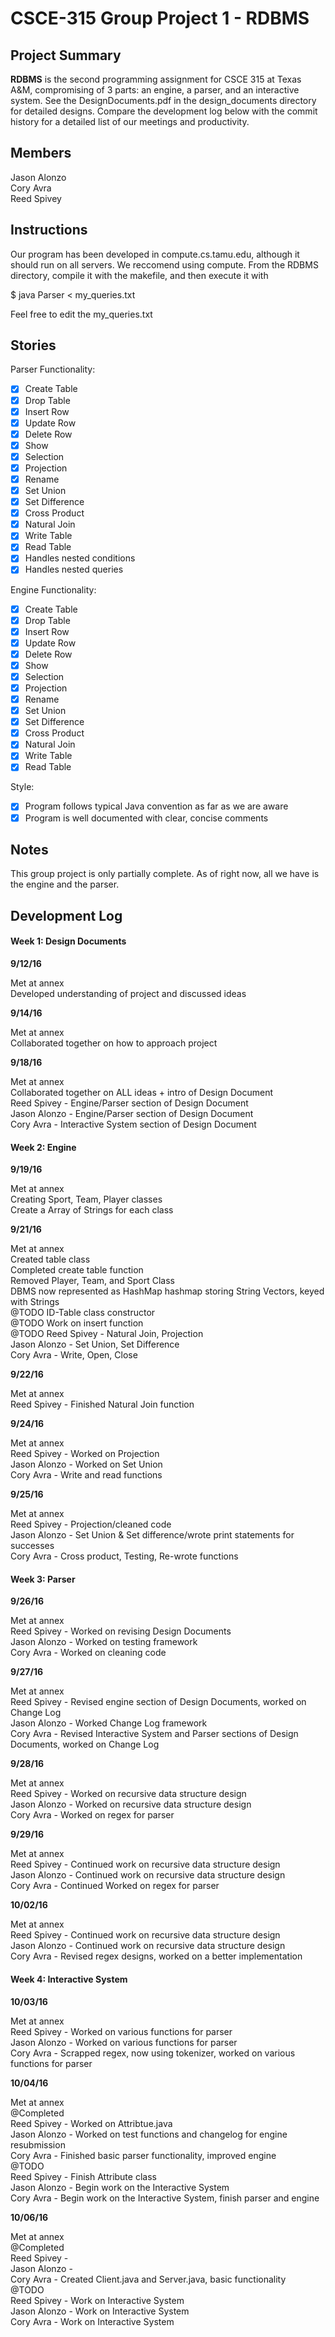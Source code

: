 # CSCE-315 Group Project 1 - RDBMS

## Project Summary

**RDBMS** is the second programming assignment for CSCE 315 at Texas A&M, compromising of 3 parts: an engine, a parser, and an interactive system. See the DesignDocuments.pdf in the design_documents directory for detailed designs. Compare the development log below with the commit history for a detailed list of our meetings and productivity.

## Members
Jason Alonzo<br>
Cory Avra<br>
Reed Spivey<br>

## Instructions
Our program has been developed in compute.cs.tamu.edu, although it should run on all servers. We reccomend using compute. From the RDBMS directory, compile it with the makefile, and then execute it with 

$ java Parser < my_queries.txt 

Feel free to edit the my_queries.txt  

## Stories

Parser Functionality: 

- [x] Create Table
- [x] Drop Table
- [x] Insert Row
- [x] Update Row
- [x] Delete Row
- [x] Show
- [x] Selection
- [x] Projection
- [x] Rename
- [x] Set Union
- [x] Set Difference
- [x] Cross Product
- [x] Natural Join
- [x] Write Table
- [x] Read Table
- [x] Handles nested conditions
- [x] Handles nested queries

Engine Functionality: 

- [x] Create Table
- [x] Drop Table
- [x] Insert Row
- [x] Update Row
- [x] Delete Row
- [x] Show
- [x] Selection
- [x] Projection
- [x] Rename
- [x] Set Union
- [x] Set Difference
- [x] Cross Product
- [x] Natural Join
- [x] Write Table
- [x] Read Table

Style:

- [x] Program follows typical Java convention as far as we are aware
- [x] Program is well documented with clear, concise comments

## Notes
This group project is only partially complete. As of right now, all we have is the engine and the parser. 

## Development Log

#### Week 1: Design Documents

**9/12/16**

Met at annex<br/>
Developed understanding of project and discussed ideas

**9/14/16**

Met at annex<br/>
Collaborated together on how to approach project

**9/18/16**

Met at annex<br/>
Collaborated together on ALL ideas + intro of Design Document<br/>
Reed Spivey - Engine/Parser section of Design Document<br/>
Jason Alonzo - Engine/Parser section of Design Document<br/>
Cory Avra - Interactive System section of Design Document

#### Week 2: Engine

**9/19/16**

Met at annex<br/>
Creating Sport, Team, Player classes<br/>
Create a Array of Strings for each class

**9/21/16**

Met at annex<br/>
Created table class<br/>
Completed create table function<br/>
Removed Player, Team, and Sport Class<br/>
DBMS now represented as HashMap hashmap storing String Vectors, keyed with Strings<br/>
@TODO ID-Table class constructor<br/>
@TODO Work on insert function<br/>
@TODO Reed Spivey - Natural Join, Projection<br/>
      Jason Alonzo - Set Union, Set Difference<br/>
      Cory Avra - Write, Open, Close

**9/22/16**

Met at annex<br/>
Reed Spivey - Finished Natural Join function

**9/24/16**

Met at annex<br/>
Reed Spivey - Worked on Projection<br/>
Jason Alonzo - Worked on Set Union<br/>
Cory Avra - Write and read functions

**9/25/16**

Met at annex<br/>
Reed Spivey - Projection/cleaned code<br/>
Jason Alonzo - Set Union & Set difference/wrote print statements for successes<br/>
Cory Avra - Cross product, Testing, Re-wrote functions

#### Week 3: Parser

**9/26/16**

Met at annex<br/>
Reed Spivey - Worked on revising Design Documents<br/>
Jason Alonzo - Worked on testing framework<br/>
Cory Avra - Worked on cleaning code

**9/27/16**

Met at annex<br/>
Reed Spivey - Revised engine section of Design Documents, worked on Change Log<br/>
Jason Alonzo - Worked Change Log framework<br/>
Cory Avra - Revised Interactive System and Parser sections of Design Documents, worked on Change Log

**9/28/16**

Met at annex<br/>
Reed Spivey - Worked on recursive data structure design<br/>
Jason Alonzo - Worked on recursive data structure design<br/>
Cory Avra - Worked on regex for parser

**9/29/16**

Met at annex<br/>
Reed Spivey - Continued work on recursive data structure design<br/>
Jason Alonzo - Continued work on recursive data structure design<br/>
Cory Avra - Continued Worked on regex for parser

**10/02/16**

Met at annex<br/>
Reed Spivey - Continued work on recursive data structure design<br/>
Jason Alonzo - Continued work on recursive data structure design<br/>
Cory Avra - Revised regex designs, worked on a better implementation

#### Week 4: Interactive System

**10/03/16**

Met at annex<br/>
Reed Spivey - Worked on various functions for parser<br/>
Jason Alonzo - Worked on various functions for parser<br/>
Cory Avra - Scrapped regex, now using tokenizer, worked on various functions for parser

**10/04/16**

Met at annex<br/>
@Completed<br/>
Reed Spivey - Worked on Attribtue.java<br/>
Jason Alonzo - Worked on test functions and changelog for engine resubmission<br/>
Cory Avra - Finished basic parser functionality, improved engine<br/>
@TODO<br/>
Reed Spivey - Finish Attribute class<br/>
Jason Alonzo - Begin work on the Interactive System<br/>
Cory Avra - Begin work on the Interactive System, finish parser and engine

**10/06/16**

Met at annex<br/>
@Completed<br/>
Reed Spivey - <br/>
Jason Alonzo - <br/>
Cory Avra - Created Client.java and Server.java, basic functionality<br/>
@TODO<br/>
Reed Spivey - Work on Interactive System<br/>
Jason Alonzo - Work on Interactive System<br/>
Cory Avra - Work on Interactive System